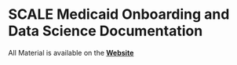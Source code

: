 # SCALE Medicaid Onboarding and Data Science Documentation

All Material is available on the **[Website](https://yale-medicaid.github.io/Documentation/)**
